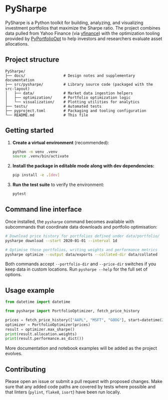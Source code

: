 # PySharpe

PySharpe is a Python toolkit for building, analyzing, and visualizing investment
portfolios that maximize the Sharpe ratio. The project combines data pulled from
Yahoo Finance (via [yfinance](https://pypi.org/project/yfinance/)) with the optimization tooling provided by
[PyPortfolioOpt](https://pyportfolioopt.readthedocs.io/) to help investors and
researchers evaluate asset allocations.

## Project structure

```text
PySharpe/
├── docs/                 # Design notes and supplementary documentation
├── src/pysharpe/         # Library source code (packaged with the src-layout)
│   ├── data/             # Market data ingestion helpers
│   ├── optimization/     # Portfolio optimization logic
│   └── visualization/    # Plotting utilities for analytics
├── tests/                # Automated tests
├── pyproject.toml        # Packaging and tooling configuration
└── README.md             # This file
```

## Getting started

1. **Create a virtual environment** (recommended):

   ```bash
   python -m venv .venv
   source .venv/bin/activate
   ```

2. **Install the package in editable mode along with dev dependencies:**

   ```bash
   pip install -e .[dev]
   ```

3. **Run the test suite** to verify the environment:

   ```bash
   pytest
   ```

## Command line interface

Once installed, the `pysharpe` command becomes available with subcommands that
coordinate data downloads and portfolio optimisation:

```bash
# Download price history for portfolios defined under data/portfolio/
pysharpe download --start 2020-01-01 --interval 1d

# Optimise those portfolios, writing weights and performance metrics
pysharpe optimize --output data/exports --collated-dir data/collated
```

Both commands accept `--portfolio-dir` and `--price-dir` switches if you keep
data in custom locations. Run `pysharpe --help` for the full set of options.

## Usage example

```python
from datetime import datetime

from pysharpe import PortfolioOptimizer, fetch_price_history

prices = fetch_price_history(["AAPL", "MSFT", "GOOG"], start=datetime(2020, 1, 1))
optimizer = PortfolioOptimizer(prices)
result = optimizer.max_sharpe()
print(result.allocation.weights)
print(result.performance.as_dict())
```

More documentation and notebook examples will be added as the project evolves.

## Contributing

Please open an issue or submit a pull request with proposed changes. Make sure
that any added code paths are covered by tests where possible and that linters
(`pylint`, `flake8`, `isort`) have been run locally.
